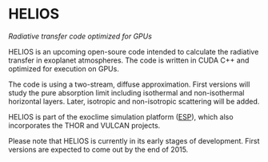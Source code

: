 # HELIOS
*Radiative transfer code optimized for GPUs*


HELIOS is an upcoming open-soure code intended to calculate the radiative transfer in exoplanet atmospheres. The code is written in CUDA C++ and optimized for execution on GPUs.

The code is using a two-stream, diffuse approximation. First versions will study the pure absorption limit including isothermal and non-isothermal horizontal layers. Later, isotropic and non-isotropic scattering will be added.

HELIOS is part of the exoclime simulation platform ([ESP][1]), which also incorporates the THOR and VULCAN projects. 

Please note that HELIOS is currently in its early stages of development. First versions are expected to come out by the end of 2015.

[1]:http://www.exoclime.net
